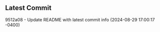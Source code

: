 
## Latest Commit
9512a08 - Update README with latest commit info (2024-08-29 17:00:17 -0400) <Yunxi-Zhou>

